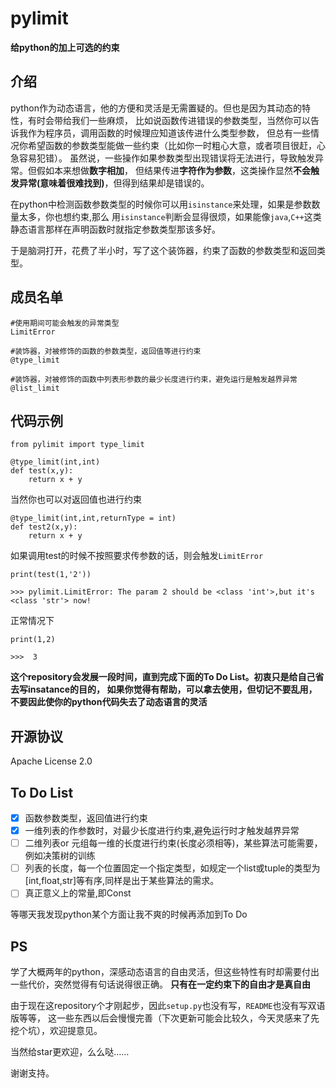 pylimit
========================================
**给python的加上可选的约束**

介绍
----

python作为动态语言，他的方便和灵活是无需置疑的。但也是因为其动态的特性，有时会带给我们一些麻烦，
比如说函数传进错误的参数类型，当然你可以告诉我作为程序员，调用函数的时候理应知道该传进什么类型参数，
但总有一些情况你希望函数的参数类型能做一些约束（比如你一时粗心大意，或者项目很赶，心急容易犯错）。
虽然说，一些操作如果参数类型出现错误将无法进行，导致触发异常。但假如本来想做**数字相加**，
但结果传进**字符作为参数**，这类操作显然**不会触发异常(意味着很难找到)**，但得到结果却是错误的。


在python中检测函数参数类型的时候你可以用```isinstance```来处理，如果是参数数量太多，你也想约束,那么
用```isinstance```判断会显得很烦，如果能像```java```,```C++```这类静态语言那样在声明函数时就指定参数类型那该多好。

于是脑洞打开，花费了半小时，写了这个装饰器，约束了函数的参数类型和返回类型。

成员名单
----------

	#使用期间可能会触发的异常类型
	LimitError

	#装饰器，对被修饰的函数的参数类型，返回值等进行约束
	@type_limit

	#装饰器，对被修饰的函数中列表形参数的最少长度进行约束，避免运行是触发越界异常
	@list_limit


代码示例
-------


    from pylimit import type_limit
    
    @type_limit(int,int)
    def test(x,y):
        return x + y

当然你也可以对返回值也进行约束

    @type_limit(int,int,returnType = int)
    def test2(x,y):
        return x + y


如果调用test的时候不按照要求传参数的话，则会触发```LimitError```
    
	print(test(1,'2'))
    
    >>> pylimit.LimitError: The param 2 should be <class 'int'>,but it's <class 'str'> now!
    
正常情况下

    print(1,2)
    
    >>>  3
    
    
**这个repository会发展一段时间，直到完成下面的To Do List。初衷只是给自己省去写insatance的目的，
如果你觉得有帮助，可以拿去使用，但切记不要乱用，不要因此使你的python代码失去了动态语言的灵活**
    
开源协议
--------

Apache License 2.0


To Do List
---------

- [x] 函数参数类型，返回值进行约束
- [x] 一维列表的作参数时，对最少长度进行约束,避免运行时才触发越界异常
- [ ] 二维列表or 元组每一维的长度进行约束(长度必须相等)，某些算法可能需要，例如决策树的训练
- [ ] 列表的长度，每一个位置固定一个指定类型，如规定一个list或tuple的类型为[int,float,str]等有序,同样是出于某些算法的需求。
- [ ] 真正意义上的常量,即Const

等哪天我发现python某个方面让我不爽的时候再添加到To Do 




PS
--------

学了大概两年的python，深感动态语言的自由灵活，但这些特性有时却需要付出一些代价，突然觉得有句话说得很正确。
**只有在一定约束下的自由才是真自由**

由于现在这repository个才刚起步，因此```setup.py```也没有写，```README```也没有写双语版等等，
这一些东西以后会慢慢完善（下次更新可能会比较久，今天灵感来了先挖个坑），欢迎提意见。

当然给star更欢迎，么么哒……

谢谢支持。